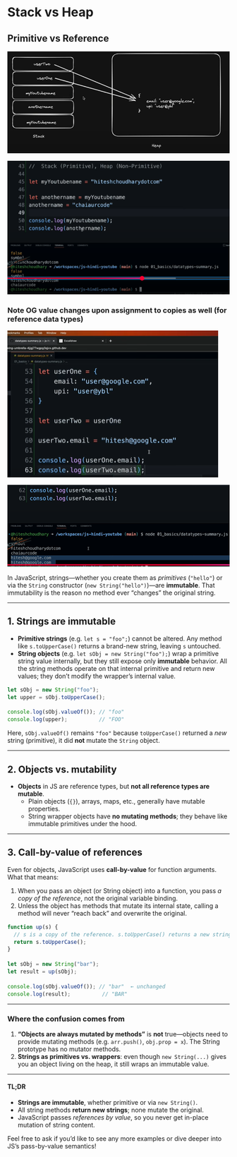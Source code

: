 # Stack vs Heap

## Primitive vs Reference

![alt text](image-2.png)

![alt text](image-1.png)

### Note OG value changes upon assignment to copies as well (for reference data types)

![alt text](image.png)

![alt text](image-3.png)

In JavaScript, strings—whether you create them as _primitives_ (`"hello"`) or via the `String` constructor (`new String("hello")`)—are **immutable**. That immutability is the reason no method ever “changes” the original string.

---

## 1. Strings are immutable

- **Primitive strings** (e.g. `let s = "foo";`) cannot be altered. Any method like `s.toUpperCase()` returns a brand-new string, leaving `s` untouched.
- **String objects** (e.g. `let sObj = new String("foo");`) wrap a primitive string value internally, but they still expose only **immutable** behavior. All the string methods operate on that internal primitive and return new values; they don’t modify the wrapper’s internal value.

```js
let sObj = new String("foo");
let upper = sObj.toUpperCase();

console.log(sObj.valueOf()); // "foo"
console.log(upper);          // "FOO"
```

Here, `sObj.valueOf()` remains `"foo"` because `toUpperCase()` returned a _new_ string (primitive), it did **not** mutate the `String` object.

---

## 2. Objects vs. mutability

- **Objects** in JS are reference types, but **not all reference types are mutable**.  
  - Plain objects (`{}`), arrays, maps, etc., generally have mutable properties.
  - String wrapper objects have **no mutating methods**; they behave like immutable primitives under the hood.

---

## 3. Call-by-value of references

Even for objects, JavaScript uses **call-by-value** for function arguments. What that means:

1. When you pass an object (or String object) into a function, you pass _a copy of the reference_, not the original variable binding.
2. Unless the object has methods that mutate its internal state, calling a method will never “reach back” and overwrite the original.

```js
function up(s) {
  // s is a copy of the reference. s.toUpperCase() returns a new string.
  return s.toUpperCase();
}

let sObj = new String("bar");
let result = up(sObj);

console.log(sObj.valueOf()); // "bar"  ← unchanged
console.log(result);          // "BAR"
```

---

### Where the confusion comes from

1. **“Objects are always mutated by methods”** is **not** true—objects need to provide mutating methods (e.g. `arr.push()`, `obj.prop = x`). The String prototype has no mutator methods.
2. **Strings as primitives vs. wrappers**: even though `new String(...)` gives you an object living on the heap, it still wraps an immutable value.

---

#### TL;DR

- **Strings are immutable**, whether primitive or via `new String()`.
- All string methods **return new strings**; none mutate the original.
- JavaScript passes _references by value_, so you never get in-place mutation of string content.

Feel free to ask if you’d like to see any more examples or dive deeper into JS’s pass-by-value semantics!
